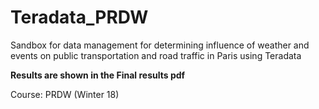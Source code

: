 # Teradata_PRDW
Sandbox for data management for determining influence of weather and events on public transportation and road traffic in Paris using Teradata

**Results are shown in the Final results pdf**

Course: PRDW (Winter 18)

